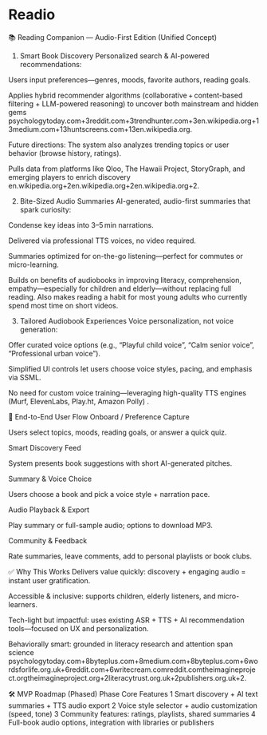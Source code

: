 # Readio
📚 Reading Companion — Audio-First Edition (Unified Concept)
1. Smart Book Discovery
Personalized search & AI-powered recommendations:


Users input preferences—genres, moods, favorite authors, reading goals.


Applies hybrid recommender algorithms (collaborative + content-based filtering + LLM-powered reasoning) to uncover both mainstream and hidden gems psychologytoday.com+3reddit.com+3trendhunter.com+3en.wikipedia.org+13medium.com+13huntscreens.com+13en.wikipedia.org.

Future directions: The system also analyzes trending topics or user behavior (browse history, ratings).


Pulls data from platforms like Qloo, The Hawaii Project, StoryGraph, and emerging players to enrich discovery en.wikipedia.org+2en.wikipedia.org+2en.wikipedia.org+2.


2. Bite-Sized Audio Summaries
AI-generated, audio-first summaries that spark curiosity:


Condense key ideas into 3–5 min narrations.


Delivered via professional TTS voices, no video required.


Summaries optimized for on-the-go listening—perfect for commutes or micro-learning.


Builds on benefits of audiobooks in improving literacy, comprehension, empathy—especially for children and elderly—without replacing full reading. Also makes reading a habit for most young adults who currently spend most time on short videos.


3. Tailored Audiobook Experiences
Voice personalization, not voice generation:


Offer curated voice options (e.g., “Playful child voice”, “Calm senior voice”, “Professional urban voice”).


Simplified UI controls let users choose voice styles, pacing, and emphasis via SSML.


No need for custom voice training—leveraging high-quality TTS engines (Murf, ElevenLabs, Play.ht, Amazon Polly) .

🔁 End-to-End User Flow
Onboard / Preference Capture


Users select topics, moods, reading goals, or answer a quick quiz.


Smart Discovery Feed


System presents book suggestions with short AI-generated pitches.


Summary & Voice Choice


Users choose a book and pick a voice style + narration pace.


Audio Playback & Export


Play summary or full-sample audio; options to download MP3.


Community & Feedback


Rate summaries, leave comments, add to personal playlists or book clubs.



✅ Why This Works
Delivers value quickly: discovery + engaging audio = instant user gratification.


Accessible & inclusive: supports children, elderly listeners, and micro-learners.


Tech-light but impactful: uses existing ASR + TTS + AI recommendation tools—focused on UX and personalization.


Behaviorally smart: grounded in literacy research and attention span science psychologytoday.com+8byteplus.com+8medium.com+8byteplus.com+6wordsforlife.org.uk+6reddit.com+6writecream.comreddit.comtheimagineproject.orgtheimagineproject.org+2literacytrust.org.uk+2publishers.org.uk+2.



🛠️ MVP Roadmap (Phased)
Phase
Core Features
1
Smart discovery + AI text summaries + TTS audio export
2
Voice style selector + audio customization (speed, tone)
3
Community features: ratings, playlists, shared summaries
4
Full-book audio options, integration with libraries or publishers

